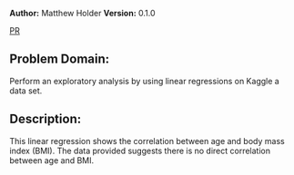 **Author:** Matthew Holder
**Version:** 0.1.0

[PR](https://github.com/holdermatthew5/linear_regression/pull/1#issue-560503138)

## Problem Domain:

Perform an exploratory analysis by using linear regressions on Kaggle a data set.

## Description:

This linear regression shows the correlation between age and  body mass index (BMI). The data provided suggests there is no direct correlation between age and BMI.